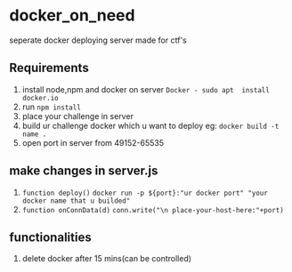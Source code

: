# docker_on_need
seperate docker deploying server made for ctf's

## Requirements

1. install node,npm and docker on server `Docker - sudo apt  install docker.io`
2. run `npm install`
3. place your challenge in server
4. build ur challenge docker which u want to deploy eg: `docker build -t name .` 
5. open port in server from 49152-65535

## make changes in server.js

1. `function deploy()` `docker run -p ${port}:"ur docker port" "your docker name that u builded"`
2. `function onConnData(d)`  `conn.write("\n place-your-host-here:"+port)`


## functionalities

1. delete docker after 15 mins(can be controlled)



